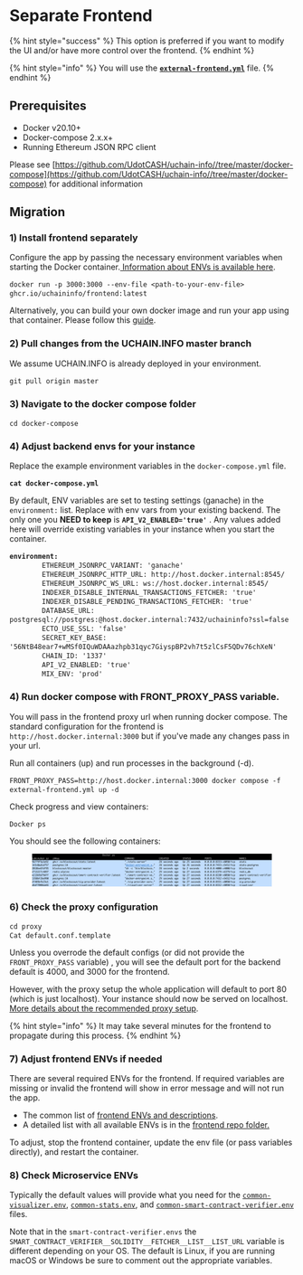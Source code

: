 # Separate Frontend

{% hint style="success" %}
This option is preferred if you want to modify the UI and/or have more control over the frontend.
{% endhint %}

{% hint style="info" %}
You will use the [**`external-frontend.yml`**](https://github.com/UdotCASH/uchain-info//blob/master/docker-compose/external-frontend.yml) file.
{% endhint %}

## Prerequisites

* Docker v20.10+
* Docker-compose 2.x.x+
* Running Ethereum JSON RPC client

Please see [https://github.com/UdotCASH/uchain-info//tree/master/docker-compose](https://github.com/UdotCASH/uchain-info//tree/master/docker-compose) for additional information

## Migration

### 1) Install frontend separately

Configure the app by passing the necessary environment variables when starting the Docker container.[ Information about ENVs is available here](../../information-and-settings/env-variables/frontend-common-envs.md).

```
docker run -p 3000:3000 --env-file <path-to-your-env-file> ghcr.io/uchaininfo/frontend:latest
```

Alternatively, you can build your own docker image and run your app using that container. Please follow this [guide](https://github.com/UdotCASH/uchain-info-frontend/blob/main/docs/CUSTOM\_BUILD.md).

### 2) Pull changes from the UCHAIN.INFO master branch

We assume UCHAIN.INFO is already deployed in your environment.

```
git pull origin master
```

### 3) Navigate to the docker compose folder

```
cd docker-compose
```

### 4) Adjust backend envs for your instance

Replace the example environment variables in the `docker-compose.yml` file.

<pre><code><strong>cat docker-compose.yml
</strong></code></pre>

By default, ENV variables are set to testing settings (ganache) in the `environment:` list. Replace with env vars from your existing backend. The only one you **NEED to keep** is **`API_V2_ENABLED='true'`** . Any values added here will override existing variables in your instance when you start the container.

<pre data-full-width="true"><code><strong>environment:
</strong>        ETHEREUM_JSONRPC_VARIANT: 'ganache'
        ETHEREUM_JSONRPC_HTTP_URL: http://host.docker.internal:8545/
        ETHEREUM_JSONRPC_WS_URL: ws://host.docker.internal:8545/
        INDEXER_DISABLE_INTERNAL_TRANSACTIONS_FETCHER: 'true'
        INDEXER_DISABLE_PENDING_TRANSACTIONS_FETCHER: 'true'
        DATABASE_URL: postgresql://postgres:@host.docker.internal:7432/uchaininfo?ssl=false
        ECTO_USE_SSL: 'false'
        SECRET_KEY_BASE: '56NtB48ear7+wMSf0IQuWDAAazhpb31qyc7GiyspBP2vh7t5zlCsF5QDv76chXeN'
        CHAIN_ID: '1337'
        API_V2_ENABLED: 'true'
        MIX_ENV: 'prod'
</code></pre>

### 4) Run docker compose with FRONT\_PROXY\_PASS variable.

You will pass in the frontend proxy url when running docker compose. The standard configuration for the frontend is `http://host.docker.internal:3000` but if you've made any changes pass in your url.

Run all containers (up) and run processes in the background (-d).

```
FRONT_PROXY_PASS=http://host.docker.internal:3000 docker compose -f external-frontend.yml up -d
```

Check progress and view containers:

```
Docker ps
```

You should see the following containers:

<figure><img src="../../../.gitbook/assets/docker-containers.png" alt=""><figcaption></figcaption></figure>

### 6) Check the proxy configuration

```
cd proxy
Cat default.conf.template
```

Unless you overrode the default configs (or did not provide the `FRONT_PROXY_PASS` variable) , you will see the default port for the backend default is 4000, and 3000 for the frontend.

However, with the proxy setup the whole application will default to port 80 (which is just localhost). Your instance should now be served on localhost. [More details about the recommended proxy setup](proxy-setup.md).

{% hint style="info" %}
It may take several minutes for the frontend to propagate during this process.
{% endhint %}

### 7) Adjust frontend ENVs if needed

There are several required ENVs for the frontend. If required variables are missing or invalid the frontend will show in error message and will not run the app.

* The common list of [frontend ENVs and descriptions](../../information-and-settings/env-variables/frontend-common-envs.md).
* A detailed list with all available ENVs is in the [frontend repo folder.](https://github.com/UdotCASH/uchain-info-frontend/blob/main/docs/ENVS.md)

To adjust, stop the frontend container, update the env file (or pass variables directly), and restart the container.

### 8) Check Microservice ENVs

Typically the default values will provide what you need for the [`common-visualizer.env`](https://github.com/UdotCASH/uchain-info//blob/master/docker-compose/envs/common-visualizer.env), [`common-stats.env`](https://github.com/UdotCASH/uchain-info//blob/master/docker-compose/envs/common-stats.env), and [`common-smart-contract-verifier.env`](https://github.com/UdotCASH/uchain-info//blob/master/docker-compose/envs/common-smart-contract-verifier.env) files.

Note that in the `smart-contract-verifier.envs` the `SMART_CONTRACT_VERIFIER__SOLIDITY__FETCHER__LIST__LIST_URL` variable is different depending on your OS. The default is Linux, if you are running macOS or Windows be sure to comment out the appropriate variables.
